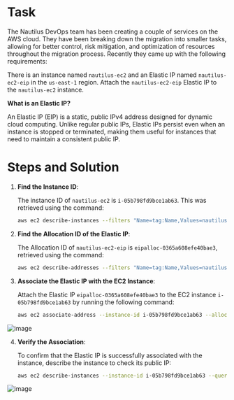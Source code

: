 # Task

The Nautilus DevOps team has been creating a couple of services on the AWS cloud. They have been breaking down the migration into smaller tasks, allowing for better control, risk mitigation, and optimization of resources throughout the migration process. Recently they came up with the following requirements:

There is an instance named `nautilus-ec2` and an Elastic IP named `nautilus-ec2-eip` in the `us-east-1` region. Attach the `nautilus-ec2-eip` Elastic IP to the `nautilus-ec2` instance.

**What is an Elastic IP?**

An Elastic IP (EIP) is a static, public IPv4 address designed for dynamic cloud computing. Unlike regular public IPs, Elastic IPs persist even when an instance is stopped or terminated, making them useful for instances that need to maintain a consistent public IP.

# Steps and Solution

1. **Find the Instance ID**:

    The instance ID of `nautilus-ec2` is `i-05b798fd9bce1ab63`. This was retrieved using the command:

    ```bash
    aws ec2 describe-instances --filters "Name=tag:Name,Values=nautilus-ec2" --query "Reservations[*].Instances[*].InstanceId" --output text
    ```

2. **Find the Allocation ID of the Elastic IP**:

    The Allocation ID of `nautilus-ec2-eip` is `eipalloc-0365a608efe40bae3`, retrieved using the command:

    ```bash
    aws ec2 describe-addresses --filters "Name=tag:Name,Values=nautilus-ec2-eip" --query "Addresses[*].AllocationId" --output text
    ```

3. **Associate the Elastic IP with the EC2 Instance**:

    Attach the Elastic IP `eipalloc-0365a608efe40bae3` to the EC2 instance `i-05b798fd9bce1ab63` by running the following command:

    ```bash
    aws ec2 associate-address --instance-id i-05b798fd9bce1ab63 --allocation-id eipalloc-0365a608efe40bae3
    ```
    
  ![image](https://github.com/user-attachments/assets/879c11c0-6fdb-46fa-b581-5ff590edd372)

4. **Verify the Association**:

    To confirm that the Elastic IP is successfully associated with the instance, describe the instance to check its public IP:

    ```bash
    aws ec2 describe-instances --instance-id i-05b798fd9bce1ab63 --query "Reservations[*].Instances[*].PublicIpAddress" --output text
    ```
    
  ![image](https://github.com/user-attachments/assets/7dd141bc-4427-4f82-bf03-a2b7f14851e5)

